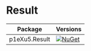 # Result

| Package       | Versions                                                                                                                                |
| ------------- | --------------------------------------------------------------------------------------------------------------------------------------- |
| p1eXu5.Result | [![NuGet](https://img.shields.io/badge/nuget-0.1.2--alpha3-yellowgreen)](https://www.nuget.org/packages/p1eXu5.Result/0.1.2-alpha3)     |
